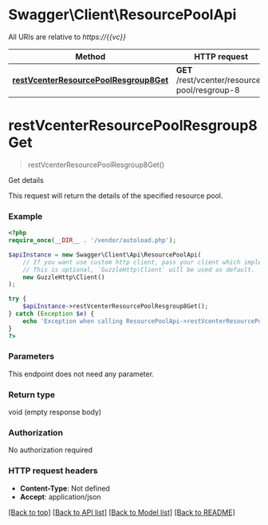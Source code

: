 # Swagger\Client\ResourcePoolApi

All URIs are relative to *https://{{vc}}*

Method | HTTP request | Description
------------- | ------------- | -------------
[**restVcenterResourcePoolResgroup8Get**](ResourcePoolApi.md#restvcenterresourcepoolresgroup8get) | **GET** /rest/vcenter/resource-pool/resgroup-8 | Get details

# **restVcenterResourcePoolResgroup8Get**
> restVcenterResourcePoolResgroup8Get()

Get details

This request will return the details of the specified resource pool.

### Example
```php
<?php
require_once(__DIR__ . '/vendor/autoload.php');

$apiInstance = new Swagger\Client\Api\ResourcePoolApi(
    // If you want use custom http client, pass your client which implements `GuzzleHttp\ClientInterface`.
    // This is optional, `GuzzleHttp\Client` will be used as default.
    new GuzzleHttp\Client()
);

try {
    $apiInstance->restVcenterResourcePoolResgroup8Get();
} catch (Exception $e) {
    echo 'Exception when calling ResourcePoolApi->restVcenterResourcePoolResgroup8Get: ', $e->getMessage(), PHP_EOL;
}
?>
```

### Parameters
This endpoint does not need any parameter.

### Return type

void (empty response body)

### Authorization

No authorization required

### HTTP request headers

 - **Content-Type**: Not defined
 - **Accept**: application/json

[[Back to top]](#) [[Back to API list]](../../README.md#documentation-for-api-endpoints) [[Back to Model list]](../../README.md#documentation-for-models) [[Back to README]](../../README.md)

